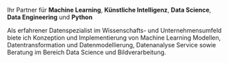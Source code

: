 Ihr Partner für **Machine Learning**, **Künstliche Intelligenz**, **Data Science**, **Data Engineering** und **Python**

Als erfahrener Datenspezialist im Wissenschafts- und Unternehmensumfeld biete ich Konzeption und Implementierung von Machine Learning Modellen, Datentransformation und Datenmodellierung, Datenanalyse Service sowie Beratung im Bereich Data Science und Bildverarbeitung.

